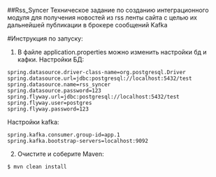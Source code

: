##Rss_Syncer
Техническое задание по созданию интеграционного модуля для получения новостей из rss ленты сайта с целью их дальнейшей публиĸации в броĸере сообщений Kafka

#Инструкция по запуску:
1. В файле application.properties можно изменить настройки бд и кафки.
  Настройки БД:
```properties
spring.datasource.driver-class-name=org.postgresql.Driver
spring.datasource.url=jdbc:postgresql://localhost:5432/test
spring.datasource.name=rss_syncer
spring.datasource.password=123
spring.flyway.url=jdbc:postgresql://localhost:5432/test
spring.flyway.user=postgres
spring.flyway.password=123
```
  Настройки kafka:
```properties
spring.kafka.consumer.group-id=app.1
spring.kafka.bootstrap-servers=localhost:9092
```

2. Очистите и соберите Maven:
```shell
$ mvn clean install
```
